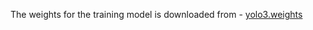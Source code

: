 The weights for the training model is downloaded from   - [yolo3.weights](https://github.com/patrick013/Object-Detection---Yolov3/blob/master/model/yolov3.weights)
